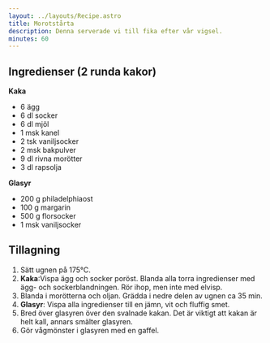 ```yaml
---
layout: ../layouts/Recipe.astro
title: Morotstårta
description: Denna serverade vi till fika efter vår vigsel.
minutes: 60
---
```


## Ingredienser (2 runda kakor)

**Kaka**

- 6 ägg
- 6 dl socker
- 6 dl mjöl
- 1 msk kanel
- 2 tsk vaniljsocker
- 2 msk bakpulver
- 9 dl rivna morötter
- 3 dl rapsolja

**Glasyr**

- 200 g philadelphiaost
- 100 g margarin
- 500 g florsocker
- 1 msk vaniljsocker

## Tillagning

1. Sätt ugnen på 175°C.
1. **Kaka**:Vispa ägg och socker poröst. Blanda alla torra ingredienser med ägg-
   och sockerblandningen. Rör ihop, men inte med elvisp.
1. Blanda i morötterna och oljan. Grädda i nedre delen av ugnen ca 35 min.
1. **Glasyr**: Vispa alla ingredienser till en jämn, vit och fluffig smet.
1. Bred över glasyren över den svalnade kakan. Det är viktigt att kakan är helt
   kall, annars smälter glasyren.
1. Gör vågmönster i glasyren med en gaffel.
